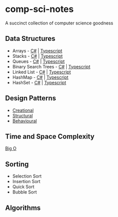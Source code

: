 # comp-sci-notes
A succinct collection of computer science goodness

## Data Structures
* Arrays - [C#](./c%23/data-structures/cs_arrays.md) | [Typescript](./typescript/data-structures/ts_arrays.md)
* Stacks - [C#](./c%23/data-structures/cs_stacks.md) | [Typescript](./typescript/data-structures/ts_stacks.md)
* Queues - [C#](./c%23/data-structures/cs_queues.md) | [Typescript](./typescript/data-structures/ts_queues.md)
* Binary Search Trees - [C#](./c%23/data-structures/cs-binary-search-trees.md) | [Typescript](./typescript/data-structures/ts_binary_search_trees.md)
* Linked List - [C#](./c%23/data-structures/cs_linked_lists.md) | [Typescript](./typescript/data-structures/stacks/TypeScriptDatastructure.md)
* HashMap - [C#](./c%23/data-structures/stacks/CSharpDatastructure.md) | [Typescript](./typescript/data-structures/stacks/TypeScriptDatastructure.md)
* HashSet - [C#](./c%23/data-structures/stacks/CSharpDatastructure.md) | [Typescript](./typescript/data-structures/stacks/TypeScriptDatastructure.md)

## Design Patterns
* [Creational](/design-patterns/creational/README.md)
* [Structural](/design-patterns/structural/README.md)
* [Behavioural](/design-patterns/behavioural/README.md)

## Time and Space Complexity
[Big O](./time-space-complexity/big-o.md)

## Sorting
* Selection Sort
* Insertion Sort
* Quick Sort
* Bubble Sort

## Algorithms